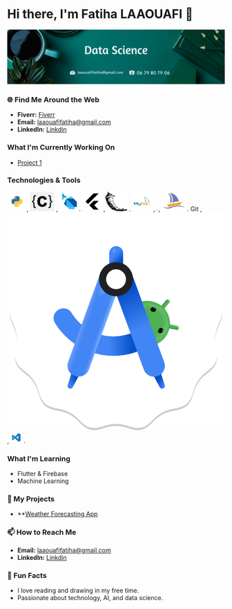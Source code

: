 # Hi there, I'm Fatiha LAAOUAFI 👋
<img src="image.png"></img>
### 🌐 Find Me Around the Web
- **Fiverr:** <a href="https://fr.fiverr.com/fatiha_laa?up_rollout=true"> Fiverr</a>
- **Email:** <a href="laaouafifatiha@gmail.com"> laaouafifatiha@gmail.com </a>
- **LinkedIn:** <a href="https://www.linkedin.com/in/fatiha-laaouafi-4227252ba/"> Linkdin </a>


###  What I'm Currently Working On
- [Project 1](https://github.com/LAAOUAFIFATIHA/project1) 

###  Technologies & Tools
  <img src="python.png" style="wiedth:50px; height:45px"></img>, <img src="C.png" style="wiedth:50px; height:45px"></img> , <img src="dart.png" style="wiedth:50px; height:45px"></img>.
  <img src="9055802_bxl_flutter_icon.png" style="wiedth:50px; height:45px"></img> ,<img src="flask.png" style="wiedth:50px; height:45px"></img> .
 <img src="mysql.png" style="wiedth:50px; height:45px"></img> , <img src="firabase.png" style="wiedth:50px; height:4px"></img>,  <img src="myPhp.png" style="wiedth:50px; height:45px"></img> .
 Git , <img src="Android.png" ></img> , <img src="Visual.png" style="wiedth:40px; height:26px"></img> .


###  What I'm Learning
- Flutter & Firebase
- Machine Learning


### 🚀 My Projects
- **[Weather Forecasting App](https://github.com/your-username/weather-app)


### 📫 How to Reach Me
- **Email:** <a href="laaouafifatiha@gmail.com"> laaouafifatiha@gmail.com </a>
- **LinkedIn:** <a href="https://www.linkedin.com/in/fatiha-laaouafi-4227252ba/"> Linkdin </a>

### 🎯 Fun Facts
- I love reading and drawing in my free time.
- Passionate about technology, AI, and data science.

